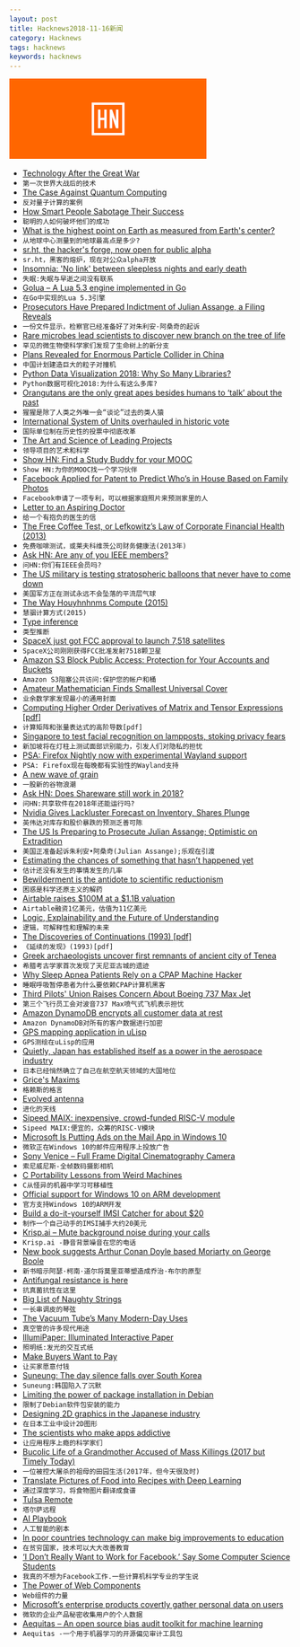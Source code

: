 ```yaml
---
layout: post
title: Hacknews2018-11-16新闻
category: Hacknews
tags: hacknews
keywords: hacknews
---
```


![haccknews-banner](/assets/image/hacknews-banner.jpg)

- [Technology After the Great War](https://thefrailestthing.com/2018/11/11/technology-after-the-great-war/)
- `第一次世界大战后的技术`
- [The Case Against Quantum Computing](https://spectrum.ieee.org/computing/hardware/the-case-against-quantum-computing)
- `反对量子计算的案例`
- [How  Smart People Sabotage Their Success](https://hbr.org/2018/11/5-ways-smart-people-sabotage-their-success)
- `聪明的人如何破坏他们的成功`
- [What is the highest point on Earth as measured from Earth&#39;s center?](https://oceanservice.noaa.gov/facts/highestpoint.html)
- `从地球中心测量到的地球最高点是多少?`
- [sr.ht, the hacker&#39;s forge, now open for public alpha](https://drewdevault.com/2018/11/15/sr.ht-general-availability.html)
- `sr.ht，黑客的熔炉，现在对公众alpha开放`
- [Insomnia: &#39;No link&#39; between sleepless nights and early death](https://www.bbc.co.uk/news/newsbeat-46223386)
- `失眠:失眠与早逝之间没有联系`
- [Golua – A Lua 5.3 engine implemented in Go](https://github.com/Azure/golua)
- `在Go中实现的Lua 5.3引擎`
- [Prosecutors Have Prepared Indictment of Julian Assange, a Filing Reveals](https://www.nytimes.com/2018/11/16/us/politics/julian-assange-indictment-wikileaks.html)
- `一份文件显示，检察官已经准备好了对朱利安·阿桑奇的起诉`
- [Rare microbes lead scientists to discover new branch on the tree of life](https://www.cbc.ca/news/technology/hemimastigotes-supra-kingdom-1.4715823)
- `罕见的微生物使科学家们发现了生命树上的新分支`
- [Plans Revealed for Enormous Particle Collider in China](https://gizmodo.com/plans-revealed-for-enormous-particle-collider-in-china-1830444169)
- `中国计划建造巨大的粒子对撞机`
- [Python Data Visualization 2018: Why So Many Libraries?](https://www.anaconda.com/blog/developer-blog/python-data-visualization-2018-why-so-many-libraries/)
- `Python数据可视化2018:为什么有这么多库?`
- [Orangutans are the only great apes besides humans to ‘talk’ about the past](https://www.sciencemag.org/news/2018/11/orangutans-are-only-great-apes-besides-humans-talk-about-past)
- `猩猩是除了人类之外唯一会“谈论”过去的类人猿`
- [International System of Units overhauled in historic vote](http://www.npl.co.uk/news/international-system-of-units-overhauled-in-historic-vote)
- `国际单位制在历史性的投票中彻底改革`
- [The Art and Science of Leading Projects](https://www.teamgantt.com/art-science-of-leading-projects)
- `领导项目的艺术和科学`
- [Show HN: Find a Study Buddy for your MOOC](https://stacks.courses/)
- `Show HN:为你的MOOC找一个学习伙伴`
- [Facebook Applied for Patent to Predict Who’s in House Based on Family Photos](https://www.buzzfeednews.com/article/nicolenguyen/facebook-household-prediction-patent)
- `Facebook申请了一项专利，可以根据家庭照片来预测家里的人`
- [Letter to an Aspiring Doctor](https://www.firstthings.com/article/2018/12/letter-to-an-aspiring-doctor)
- `给一个有抱负的医生的信`
- [The Free Coffee Test, or Lefkowitz’s Law of Corporate Financial Health (2013)](https://jasonlefkowitz.net/2013/05/introducing-lefkowitzs-law-of-corporate-financial-health/)
- `免费咖啡测试，或莱夫科维茨公司财务健康法(2013年)`
- [Ask HN: Are any of you IEEE members?](item?id=18450564)
- `问HN:你们有IEEE会员吗?`
- [The US military is testing stratospheric balloons that never have to come down](https://www.technologyreview.com/s/612417/darpa-is-testing-stratospheric-balloons-that-ride-the-wind-so-they-never-have-to-come-down/)
- `美国军方正在测试永远不会坠落的平流层气球`
- [The Way Houyhnhnms Compute (2015)](http://ngnghm.github.io/blog/2015/08/02/chapter-1-the-way-houyhnhnms-compute/)
- `慧骃计算方式(2015)`
- [Type inference](https://eli.thegreenplace.net/2018/type-inference/)
- `类型推断`
- [SpaceX just got FCC approval to launch 7,518 satellites](https://www.fastcompany.com/90268592/elon-musks-spacex-just-got-fcc-approval-to-launch-7518-satellites)
- `SpaceX公司刚刚获得FCC批准发射7518颗卫星`
- [Amazon S3 Block Public Access: Protection for Your Accounts and Buckets](https://aws.amazon.com/blogs/aws/amazon-s3-block-public-access-another-layer-of-protection-for-your-accounts-and-buckets/)
- `Amazon S3阻塞公共访问:保护您的帐户和桶`
- [Amateur Mathematician Finds Smallest Universal Cover](https://www.quantamagazine.org/amateur-mathematician-finds-smallest-universal-cover-20181115/)
- `业余数学家发现最小的通用封面`
- [Computing Higher Order Derivatives of Matrix and Tensor Expressions [pdf]](http://www.matrixcalculus.org/matrixcalculus.pdf)
- `计算矩阵和张量表达式的高阶导数[pdf]`
- [Singapore to test facial recognition on lampposts, stoking privacy fears](https://www.reuters.com/article/us-singapore-surveillance/singapore-to-test-facial-recognition-on-lampposts-stoking-privacy-fears-idUSKBN1HK0RV)
- `新加坡将在灯柱上测试面部识别能力，引发人们对隐私的担忧`
- [PSA: Firefox Nightly now with experimental Wayland support](https://glandium.org/blog/?p=3899)
- `PSA: Firefox现在每晚都有实验性的Wayland支持`
- [A new wave of grain](https://www.boulderweekly.com/special-editions/new-wave-grain/)
- `一股新的谷物浪潮`
- [Ask HN: Does Shareware still work in 2018?](item?id=18459164)
- `问HN:共享软件在2018年还能运行吗?`
- [Nvidia Gives Lackluster Forecast on Inventory, Shares Plunge](https://www.bloomberg.com/news/articles/2018-11-15/nvidia-gives-weak-forecast-citing-inventory-stock-slumps)
- `英伟达对库存和股价暴跌的预测乏善可陈`
- [The US Is Preparing to Prosecute Julian Assange; Optimistic on Extradition](https://www.wsj.com/articles/u-s-is-optimistic-it-will-prosecute-assange-1542323142)
- `美国正准备起诉朱利安•阿桑奇(Julian Assange);乐观在引渡`
- [Estimating the chances of something that hasn’t happened yet](https://www.johndcook.com/blog/2010/03/30/statistical-rule-of-three/)
- `估计还没有发生的事情发生的几率`
- [Bewilderment is the antidote to scientific reductionism](http://nautil.us/issue/66/clockwork/we-are-all-bewildered-machines)
- `困惑是科学还原主义的解药`
- [Airtable raises $100M at a $1.1B valuation](https://techcrunch.com/2018/11/15/airtable-maker-of-a-coding-platform-for-non-techies-raises-100m-at-a-1-1b-valuation/)
- `Airtable融资1亿美元，估值为11亿美元`
- [Logic, Explainability and the Future of Understanding](https://blog.stephenwolfram.com/2018/11/logic-explainability-and-the-future-of-understanding/)
- `逻辑，可解释性和理解的未来`
- [The Discoveries of Continuations (1993) [pdf]](http://www.math.bas.bg/~bantchev/place/iswim/conti-disco.pdf)
- `《延续的发现》(1993)[pdf]`
- [Greek archaeologists uncover first remnants of ancient city of Tenea](https://edition.cnn.com/style/article/tenea-archeology-greece-scli-intl/index.html)
- `希腊考古学家首次发现了天尼亚古城的遗迹`
- [Why Sleep Apnea Patients Rely on a CPAP Machine Hacker](https://motherboard.vice.com/en_us/article/xwjd4w/im-possibly-alive-because-it-exists-why-sleep-apnea-patients-rely-on-a-cpap-machine-hacker)
- `睡眠呼吸暂停患者为什么要依赖CPAP计算机黑客`
- [Third Pilots&#39; Union Raises Concern About Boeing 737 Max Jet](https://www.bloomberg.com/news/articles/2018-11-15/third-pilots-union-raises-concern-about-boeing-s-737-max-jet)
- `第三个飞行员工会对波音737 Max喷气式飞机表示担忧`
- [Amazon DynamoDB encrypts all customer data at rest](https://aws.amazon.com/about-aws/whats-new/2018/11/amazon-dynamodb-encrypts-all-customer-data-at-rest/)
- `Amazon DynamoDB对所有的客户数据进行加密`
- [GPS mapping application in uLisp](http://www.ulisp.com/show?2DT6)
- `GPS测绘在uLisp的应用`
- [Quietly, Japan has established itself as a power in the aerospace industry](https://arstechnica.com/science/2018/11/long-on-tradition-japan-grapples-with-a-rapidly-changing-rocket-industry/)
- `日本已经悄然确立了自己在航空航天领域的大国地位`
- [Grice&#39;s Maxims](https://www.sas.upenn.edu/~haroldfs/dravling/grice.html)
- `格赖斯的格言`
- [Evolved antenna](https://en.wikipedia.org/wiki/Evolved_antenna)
- `进化的天线`
- [Sipeed MAIX: inexpensive,  crowd-funded RISC-V module](https://www.indiegogo.com/projects/sipeed-maix-the-world-first-risc-v-64-ai-module#/)
- `Sipeed MAIX:便宜的，众筹的RISC-V模块`
- [Microsoft Is Putting Ads on the Mail App in Windows 10](https://www.thurrott.com/windows/windows-10/192251/microsoft-is-adding-ads-to-the-mail-app-in-windows-10)
- `微软正在Windows 10的邮件应用程序上投放广告`
- [Sony Venice – Full Frame Digital Cinematography Camera](https://pro.sony/ue_US/products/digital-cinema-cameras/venice)
- `索尼威尼斯-全帧数码摄影相机`
- [C Portability Lessons from Weird Machines](https://begriffs.com/posts/2018-11-15-c-portability.html)
- `C从怪异的机器中学习可移植性`
- [Official support for Windows 10 on ARM development](https://blogs.windows.com/buildingapps/2018/11/15/official-support-for-windows-10-on-arm-development/)
- `官方支持Windows 10的ARM开发`
- [Build a do-it-yourself IMSI Catcher for about $20](https://motherboard.vice.com/en_us/article/gy7qm9/how-i-made-imsi-catcher-cheap-amazon-github)
- `制作一个自己动手的IMSI捕手大约20美元`
- [Krisp.ai – Mute background noise during your calls](https://krisp.ai/index.html)
- `Krisp.ai -静音背景噪音在您的电话`
- [New book suggests Arthur Conan Doyle based Moriarty on George Boole](https://www.irishtimes.com/news/science/could-sherlock-holmes-s-true-nemesis-have-been-a-mathematician-1.3694917)
- `新书暗示阿瑟·柯南·道尔将莫里亚蒂塑造成乔治·布尔的原型`
- [Antifungal resistance is here](https://www.theatlantic.com/science/archive/2018/11/when-tulips-kill/574489/)
- `抗真菌抗性在这里`
- [Big List of Naughty Strings](https://github.com/minimaxir/big-list-of-naughty-strings)
- `一长串调皮的琴弦`
- [The Vacuum Tube’s Many Modern-Day Uses](https://tedium.co/2018/11/13/vacuum-tubes-modern-day/)
- `真空管的许多现代用途`
- [IllumiPaper: Illuminated Interactive Paper](https://imld.de/en/research/research-projects/illumipaper/)
- `照明纸:发光的交互式纸`
- [Make Buyers Want to Pay](https://www.gkogan.co/blog/buyers/)
- `让买家愿意付钱`
- [Suneung: The day silence falls over South Korea](https://www.bbc.com/news/world-asia-46181240)
- `Suneung:韩国陷入了沉默`
- [Limiting the power of package installation in Debian](https://lwn.net/Articles/770784/)
- `限制了Debian软件包安装的能力`
- [Designing 2D graphics in the Japanese industry](https://vgdensetsu.tumblr.com/post/179656817318/designing-2d-graphics-in-the-japanese-industry)
- `在日本工业中设计2D图形`
- [The scientists who make apps addictive](https://www.1843magazine.com/features/the-scientists-who-make-apps-addictive)
- `让应用程序上瘾的科学家们`
- [Bucolic Life of a Grandmother Accused of Mass Killings (2017 but Timely Today)](https://www.nytimes.com/2017/02/24/world/asia/cambodia-khmer-rouge-im-chaem.html)
- `一位被控大屠杀的祖母的田园生活(2017年，但今天很及时)`
- [Translate Pictures of Food into Recipes with Deep Learning](https://towardsdatascience.com/this-ai-is-hungry-b2a8655528be)
- `通过深度学习，将食物图片翻译成食谱`
- [Tulsa Remote](https://tulsaremote.com/#hero)
- `塔尔萨远程`
- [AI Playbook](http://aiplaybook.a16z.com)
- `人工智能的剧本`
- [In poor countries technology can make big improvements to education](https://www.economist.com/international/2018/11/17/in-poor-countries-technology-can-make-big-improvements-to-education)
- `在贫穷国家，技术可以大大改善教育`
- [‘I Don’t Really Want to Work for Facebook.’ Say Some Computer Science Students](https://www.nytimes.com/2018/11/15/technology/jobs-facebook-computer-science-students.html)
- `我真的不想为Facebook工作.一些计算机科学专业的学生说`
- [The Power of Web Components](https://hacks.mozilla.org/2018/11/the-power-of-web-components/)
- `Web组件的力量`
- [Microsoft’s enterprise products covertly gather personal data on users](https://thenextweb.com/microsoft/2018/11/15/report-microsofts-enterprise-products-covertly-gather-personal-data-on-users/)
- `微软的企业产品秘密收集用户的个人数据`
- [Aequitas – An open source bias audit toolkit for machine learning](https://dsapp.uchicago.edu/projects/aequitas/)
- `Aequitas -一个用于机器学习的开源偏见审计工具包`

